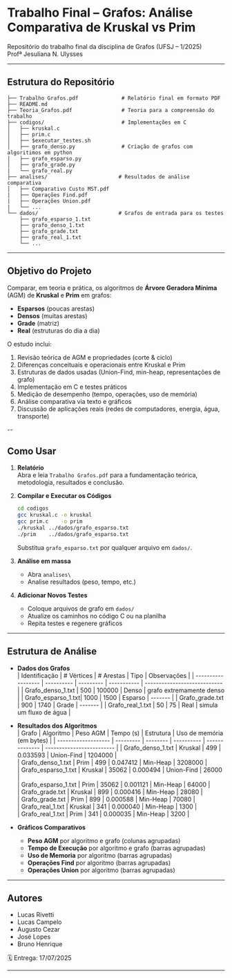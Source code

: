 
# Trabalho Final – Grafos: Análise Comparativa de Kruskal vs Prim

Repositório do trabalho final da disciplina de Grafos (UFSJ – 1/2025)  
Profª Jesuliana N. Ulysses

---

## Estrutura do Repositório

```
├── Trabalho Grafos.pdf              # Relatório final em formato PDF
├── README.md
├── Teoria_Grafos.pdf                # Teoria para a compreensão do trabalho     
├── codigos/                         # Implementações em C
│   ├── kruskal.c
│   ├── prim.c
│   ├── $executar_testes.sh
│   ├── grafo_denso.py               # Criação de grafos com algoritimos em python
│   ├── grafo_esparso.py
│   ├── grafo_grade.py
|   └── grafo_real.py
├── analises/                       # Resultados de análise comparativa
│   ├── Comparativo Custo MST.pdf
|   ├── Operações Find.pdf
|   ├── Operações Union.pdf
|   └── ...
└── dados/                          # Grafos de entrada para os testes
    ├── grafo_esparso_1.txt
    ├── grafo_denso_1.txt
    ├── grafo_grade.txt
    ├── grafo_real_1.txt
    └── ...
```

---

## Objetivo do Projeto

Comparar, em teoria e prática, os algoritmos de **Árvore Geradora Mínima** (AGM) de **Kruskal** e **Prim** em grafos:
- **Esparsos** (poucas arestas)
- **Densos** (muitas arestas)
- **Grade** (matriz)
- **Real** (estruturas do dia a dia)

O estudo inclui:
1. Revisão teórica de AGM e propriedades (corte & ciclo)  
2. Diferenças conceituais e operacionais entre Kruskal e Prim  
3. Estruturas de dados usadas (Union-Find, min-heap, representações de grafo)  
4. Implementação em C e testes práticos  
5. Medição de desempenho (tempo, operações, uso de memória)  
6. Análise comparativa via texto e gráficos  
7. Discussão de aplicações reais (redes de computadores, energia, água, transporte)

--

## Como Usar

1. **Relatório**  
   Abra e leia `Trabalho Grafos.pdf` para a fundamentação teórica, metodologia, resultados e conclusão.

2. **Compilar e Executar os Códigos**  
   ```sh
   cd codigos
   gcc kruskal.c -o kruskal
   gcc prim.c    -o prim
   ./kruskal ../dados/grafo_esparso.txt
   ./prim    ../dados/grafo_esparso.txt
   ```
   Substitua `grafo_esparso.txt` por qualquer arquivo em `dados/`.

3. **Análise em massa**  
   - Abra `analises\`  
   - Analise resultados (peso, tempo, etc.) 

4. **Adicionar Novos Testes**  
   - Coloque arquivos de grafo em `dados/`  
   - Atualize os caminhos no código C ou na planilha  
   - Repita testes e regenere gráficos

---

## Estrutura de Análise

- **Dados dos Grafos**  
  | Identificação      | # Vértices | # Arestas | Tipo        |        Observações           |
  | ------------------ | ---------- | --------- | ----------- | ---------------------------- |
  | Grafo_denso_1.txt  |    500     |  100000   |    Denso    |    grafo extremamente denso  |
  | Grafo_esparso_1.txt|    1000    |   1500    |   Esparso   |           -------            |
  | Grafo_grade.txt    |    900     |   1740    |    Grade    |           -------            |
  | Grafo_real_1.txt   |    50      |    75     |    Real     |    simula um fluxo de água   |

- **Resultados dos Algoritmos**  
  | Grafo               | Algoritmo | Peso AGM | Tempo (s)  | Estrutura      | Uso de memória (em bytes) |
  | ------------------- | --------- | -------- | ---------- | -------------- | ------------------------- |
  | Grafo_denso_1.txt   | Kruskal   |   499    |  0.033593  | Union-Find     |          1204000          |             
  | Grafo_denso_1.txt   | Prim      |   499    |  0.047412  | Min-Heap       |          3208000          |             
  | Grafo_esparso_1.txt | Kruskal   |  35062   |  0.000494  | Union-Find     |           26000           |             
  | Grafo_esparso_1.txt | Prim      |  35062   |  0.001121  | Min-Heap       |           64000           |             
  | Grafo_grade.txt     | Kruskal   |   899    |  0.000416  | Min-Heap       |           28080           |             
  | Grafo_grade.txt     | Prim      |   899    |  0.000588  | Min-Heap       |           70080           |             
  | Grafo_real_1.txt    | Kruskal   |   341    |  0.000040  | Min-Heap       |           1300            |             
  | Grafo_real_1.txt    | Prim      |   341    |  0.000035  | Min-Heap       |           3200            |             

- **Gráficos Comparativos**  
  - **Peso AGM** por algoritmo e grafo (colunas agrupadas)  
  - **Tempo de Execução** por algoritmo e grafo (barras agrupadas)
  - **Uso de Memoria** por algoritmo (barras agrupadas)
  - **Operações Find** por algoritmo (barras agrupadas)
  - **Operações Union** por algoritmo (barras agrupadas)  
---

## Autores

- Lucas Rivetti  
- Lucas Campelo  
- Augusto Cezar  
- José Lopes  
- Bruno Henrique  

🗓️ Entrega: 17/07/2025

---
